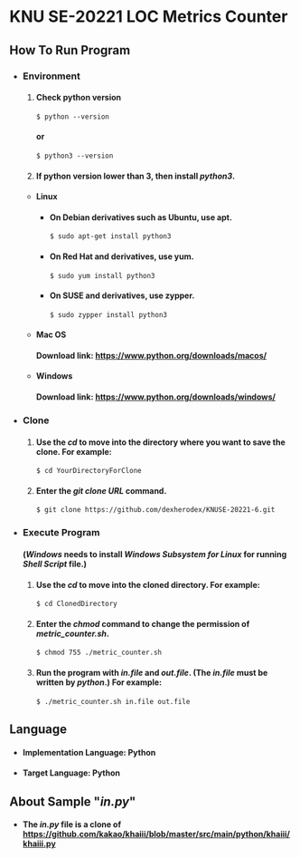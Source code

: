 KNU SE-20221 LOC Metrics Counter
==================================

How To Run Program
---------------------
* ### Environment
   1. #### Check python version
          $ python --version
         #### or
          $ python3 --version
   2. #### If python version lower than 3, then install ***python3***.
  + #### Linux
     + #### On Debian derivatives such as Ubuntu, use apt.
           $ sudo apt-get install python3
     + #### On Red Hat and derivatives, use yum.
           $ sudo yum install python3
     + #### On SUSE and derivatives, use zypper.
           $ sudo zypper install python3
  + #### Mac OS
     #### Download link: https://www.python.org/downloads/macos/
  + #### Windows
     #### Download link: https://www.python.org/downloads/windows/
* ### Clone
    1. #### Use the ***cd*** to move into the directory where you want to save the clone. For example:
           $ cd YourDirectoryForClone
    2. #### Enter the ***git clone URL*** command.
           $ git clone https://github.com/dexherodex/KNUSE-20221-6.git

* ### Execute Program
     #### (***Windows*** needs to install ***Windows Subsystem for Linux*** for running ***Shell Script*** file.)
    1. #### Use the ***cd*** to move into the cloned directory. For example:
           $ cd ClonedDirectory
    2. #### Enter the ***chmod*** command to change the permission of ***metric_counter.sh***.
           $ chmod 755 ./metric_counter.sh
    3. #### Run the program with ***in.file*** and ***out.file***. (The ***in.file*** must be written by ***python***.) For example:
           $ ./metric_counter.sh in.file out.file

Language
--------
+ #### Implementation Language: Python
+ #### Target Language:   Python


About Sample "***in.py***"
--------------------
+ #### The ***in.py*** file is a clone of https://github.com/kakao/khaiii/blob/master/src/main/python/khaiii/khaiii.py